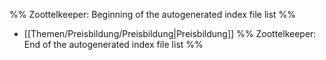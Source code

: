 %% Zoottelkeeper: Beginning of the autogenerated index file list  %%
-  [[Themen/Preisbildung/Preisbildung|Preisbildung]]
%% Zoottelkeeper: End of the autogenerated index file list  %%
